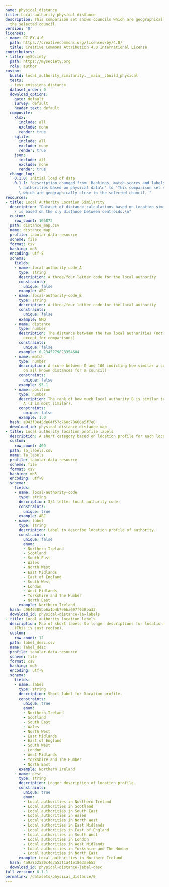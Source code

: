```yaml
---
name: physical_distance
title: Local authority physical distance
description: This comparison set shows councils which are geographically close to
  the selected council.
version: '0'
licenses:
- name: CC-BY-4.0
  path: https://creativecommons.org/licenses/by/4.0/
  title: Creative Commons Attribution 4.0 International License
contributors:
- title: mySociety
  path: https://mysociety.org
  role: author
custom:
  build: local_authority_similarity.__main__:build_physical
  tests:
  - test_emissions_distance
  dataset_order: 0
  download_options:
    gate: default
    survey: default
    header_text: default
  composite:
    xlsx:
      include: all
      exclude: none
      render: true
    sqlite:
      include: all
      exclude: none
      render: true
    json:
      include: all
      exclude: none
      render: true
  change_log:
    0.1.0: Initial load of data
    0.1.1: "description changed from 'Rankings, match-scores and labels for local\
      \ authorities based on physical data\n' to 'This comparison set shows councils\
      \ which are geographically close to the selected council.'"
resources:
- title: Local Authority Location Similarity
  description: "Dataset of distance calculations based on Location similarity\nThis\
    \ is based on the x,y distance between centroids.\n"
  custom:
    row_count: 166872
  path: distance_map.csv
  name: distance_map
  profile: tabular-data-resource
  scheme: file
  format: csv
  hashing: md5
  encoding: utf-8
  schema:
    fields:
    - name: local-authority-code_A
      type: string
      description: A three/four letter code for the local authority
      constraints:
        unique: false
      example: ABC
    - name: local-authority-code_B
      type: string
      description: A three/four letter code for the local authority
      constraints:
        unique: false
      example: NMD
    - name: distance
      type: number
      description: The distance between the two local authorities (not meaningful
        except for comparisons)
      constraints:
        unique: false
      example: 0.2345279823354604
    - name: match
      type: number
      description: A score between 0 and 100 indicting how similar a council is (based
        on all known distances for a council)
      constraints:
        unique: false
      example: 95.1
    - name: position
      type: number
      description: The rank of how much local authority B is similar to local authority
        A (1 is most similar).
      constraints:
        unique: false
      example: 1.0
  hash: a043f0e45de64f57c760c78666a5f7e0
  download_id: physical-distance-distance-map
- title: Local authority location profile labels
  description: A short category based on location profile for each local authority
  custom:
    row_count: 409
  path: la_labels.csv
  name: la_labels
  profile: tabular-data-resource
  scheme: file
  format: csv
  hashing: md5
  encoding: utf-8
  schema:
    fields:
    - name: local-authority-code
      type: string
      description: 3/4 letter local authority code.
      constraints:
        unique: true
      example: ABC
    - name: label
      type: string
      description: Label to describe location profile of authority.
      constraints:
        unique: false
        enum:
        - Northern Ireland
        - Scotland
        - South East
        - Wales
        - North West
        - East Midlands
        - East of England
        - South West
        - London
        - West Midlands
        - Yorkshire and The Humber
        - North East
      example: Northern Ireland
  hash: c9649385bb6a1b4b7e6ba697f938ba33
  download_id: physical-distance-la-labels
- title: Local authority location labels
  description: Map of short labels to longer descriptions for location categories
    (This is just region).
  custom:
    row_count: 12
  path: label_desc.csv
  name: label_desc
  profile: tabular-data-resource
  scheme: file
  format: csv
  hashing: md5
  encoding: utf-8
  schema:
    fields:
    - name: label
      type: string
      description: Short label for location profile.
      constraints:
        unique: true
        enum:
        - Northern Ireland
        - Scotland
        - South East
        - Wales
        - North West
        - East Midlands
        - East of England
        - South West
        - London
        - West Midlands
        - Yorkshire and The Humber
        - North East
      example: Northern Ireland
    - name: desc
      type: string
      description: Longer description of location profile.
      constraints:
        unique: true
        enum:
        - Local authorities in Northern Ireland
        - Local authorities in Scotland
        - Local authorities in South East
        - Local authorities in Wales
        - Local authorities in North West
        - Local authorities in East Midlands
        - Local authorities in East of England
        - Local authorities in South West
        - Local authorities in London
        - Local authorities in West Midlands
        - Local authorities in Yorkshire and The Humber
        - Local authorities in North East
      example: Local authorities in Northern Ireland
  hash: 4a9a852530c463a53f1a41e18e3aeb53
  download_id: physical-distance-label-desc
full_version: 0.1.1
permalink: /datasets/physical_distance/0
---
```

